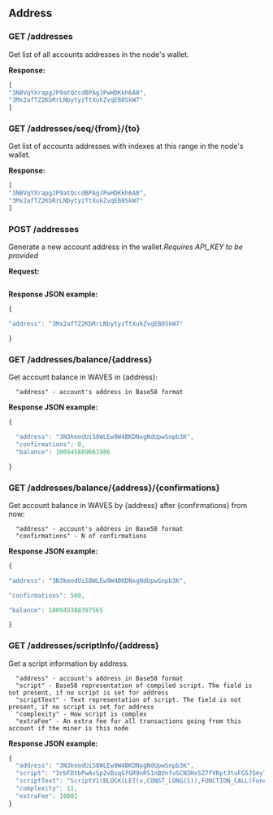 ## Address

### GET /addresses

Get list of all accounts addresses in the node's wallet.

**Response:**

```js
[
"3NBVqYXrapgJP9atQccdBPAgJPwHDKkh6A8",
"3Mx2afTZ2KbRrLNbytyzTtXukZvqEB8SkW7"
]
```

### GET /addresses/seq/{from}/{to}

Get list of accounts addresses with indexes at this range in the node's wallet.

**Response:**

```js
[
"3NBVqYXrapgJP9atQccdBPAgJPwHDKkh6A8",  
"3Mx2afTZ2KbRrLNbytyzTtXukZvqEB8SkW7"
]
```

### POST /addresses

Generate a new account address in the wallet._Requires API\_KEY to be provided_

**Request:**

```

```

**Response JSON example:**

```js
{

"address": "3Mx2afTZ2KbRrLNbytyzTtXukZvqEB8SkW7"

}
```

### GET /addresses/balance/{address}

Get account balance in WAVES in {address}:

```
  "address" - account's address in Base58 format
```

**Response JSON example:**

```js
{

  "address": "3N3keodUiS8WLEw9W4BKDNxgNdUpwSnpb3K",
  "confirmations": 0,
  "balance": 100945889661986

}
```

### GET /addresses/balance/{address}/{confirmations}

Get account balance in WAVES by {address} after {confirmations} from now:

```
  "address" - account's address in Base58 format
  "confirmations" - N of confirmations
```

**Response JSON example:**

```js
{

"address": "3N3keodUiS8WLEw9W4BKDNxgNdUpwSnpb3K",

"confirmations": 500,

"balance": 100945388397565

}
```

### GET /addresses/scriptInfo/{address}

Get a script information by address.

```
  "address" - account's address in Base58 format
  "script" - Base58 representation of compiled script. The field is not present, if no script is set for address
  "scriptText" - Text representation of script. The field is not present, if no script is set for address
  "complexity" - How script is complex
  "extraFee" - An extra fee for all transactions going from this account if the miner is this node
```

**Response JSON example:**

```js
{
  "address": "3N3keodUiS8WLEw9W4BKDNxgNdUpwSnpb3K",
  "script": "3rbFDtbPwAvSp2vBvqGfGR9nRS1nBVnfuSCN3HxSZ7fVRpt3tuFG5JSmyTmvHPxYf34SocMRkRKFgzTtXXnnv7upRHXJzZrLSQo8tUW6yMtEiZ",
  "scriptText": "ScriptV1(BLOCK(LET(x,CONST_LONG(1)),FUNCTION_CALL(FunctionHeader(==,List(LONG, LONG)),List(FUNCTION_CALL(FunctionHeader(+,List(LONG, LONG)),List(REF(x,LONG), CONST_LONG(1)),LONG), CONST_LONG(2)),BOOLEAN),BOOLEAN))",
  "complexity": 11,
  "extraFee": 10001
}
```
